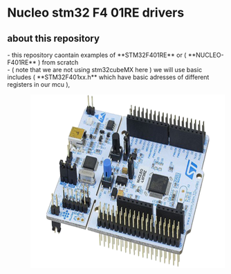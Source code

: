 # Nucleo stm32 F4 01RE drivers
## about this repository
<div>
			<div align="left"><p>- this repository caontain examples of **STM32F401RE** or ( **NUCLEO-F401RE** ) from scratch </br>
			- ( note that we are not using stm32cubeMX here )
we will use basic includes ( **STM32F401xx.h** which have basic adresses of different registers in our mcu ),</p></div> 
		<div align="right"> <img src="nucleo64.png" alt="Portfolio" width="450" height="400"> </a></div>
 </div>
